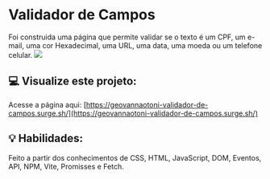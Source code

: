 # Validador de Campos
Foi construida uma página que permite validar se o texto é um CPF, um e-mail, uma cor Hexadecimal, uma URL, uma data, uma moeda ou um telefone celular.
<img src="./validador.gif">

## :computer: Visualize este projeto:
Acesse a página aqui:
[https://geovannaotoni-validador-de-campos.surge.sh/](https://geovannaotoni-validador-de-campos.surge.sh/)

## :bulb: Habilidades:
Feito a partir dos conhecimentos de CSS, HTML, JavaScript, DOM, Eventos, API, NPM, Vite, Promisses e Fetch.
